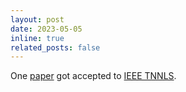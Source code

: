 ```yaml
---
layout: post
date: 2023-05-05
inline: true
related_posts: false
---
```


 One [paper](https://ieeexplore.ieee.org/abstract/document/10145851) got accepted to [IEEE TNNLS](https://ieeexplore.ieee.org/xpl/RecentIssue.jsp?punumber=5962385).